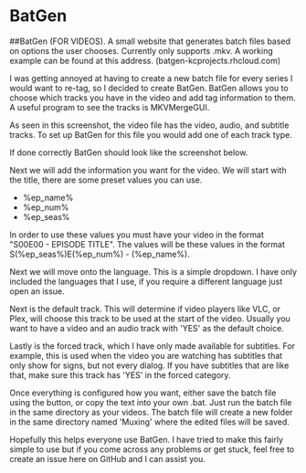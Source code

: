 # BatGen
##BatGen (FOR VIDEOS). A small website that generates batch files based on options the user chooses. Currently only supports .mkv.
A working example can be found at this address. (batgen-kcprojects.rhcloud.com)


I was getting annoyed at having to create a new batch file for every series I would want to re-tag, so I decided to create BatGen.
BatGen allows you to choose which tracks you have in the video and add tag information to them. A useful program to see the tracks
is MKVMergeGUI.


As seen in this screenshot, the video file has the video, audio, and subtitle tracks. To set up BatGen for this file you would add
one of each track type.


If done correctly BatGen should look like the screenshot below.


Next we will add the information you want for the video. We will start with the title, there are some preset values you can use.
* %ep_name%
* %ep_num%
* %ep_seas%

In order to use these values you must have your video in the format "S00E00 - EPISODE TITLE".
The values will be these values in the format S(%ep_seas%)E(%ep_num%) - (%ep_name%).


Next we will move onto the language. This is a simple dropdown. I have only included the languages that I use, if you require
a different language just open an issue.


Next is the default track. This will determine if video players like VLC, or Plex, will choose this track to be used at the start
of the video. Usually you want to have a video and an audio track with 'YES' as the default choice.


Lastly is the forced track, which I have only made available for subtitles. For example, this is used when the video you are watching
has subtitles that only show for signs, but not every dialog. If you have subtitles that are like that, make sure this track has
'YES' in the forced category.


Once everything is configured how you want, either save the batch file using the button, or copy the text into your own .bat.
Just run the batch file in the same directory as your videos. The batch file will create a new folder in the same directory named
'Muxing' where the edited files will be saved.


Hopefully this helps everyone use BatGen. I have tried to make this fairly simple to use but if you come across any problems or get
stuck, feel free to create an issue here on GitHub and I can assist you.
